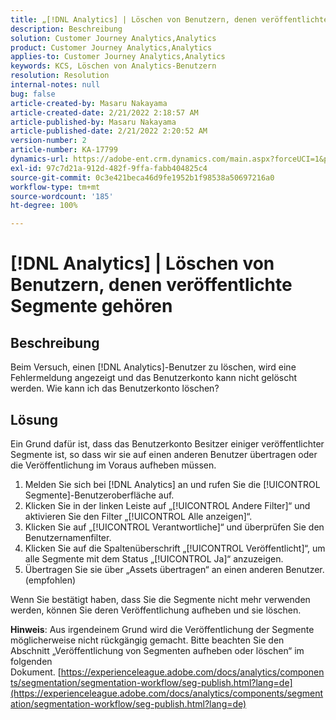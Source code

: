 ```yaml
---
title: „[!DNL Analytics] | Löschen von Benutzern, denen veröffentlichte Segmente gehören“
description: Beschreibung
solution: Customer Journey Analytics,Analytics
product: Customer Journey Analytics,Analytics
applies-to: Customer Journey Analytics,Analytics
keywords: KCS, Löschen von Analytics-Benutzern
resolution: Resolution
internal-notes: null
bug: false
article-created-by: Masaru Nakayama
article-created-date: 2/21/2022 2:18:57 AM
article-published-by: Masaru Nakayama
article-published-date: 2/21/2022 2:20:52 AM
version-number: 2
article-number: KA-17799
dynamics-url: https://adobe-ent.crm.dynamics.com/main.aspx?forceUCI=1&pagetype=entityrecord&etn=knowledgearticle&id=d767189f-bc92-ec11-b400-000d3a58b8a1
exl-id: 97c7d21a-912d-482f-9ffa-fabb404825c4
source-git-commit: 0c3e421beca46d9fe1952b1f98538a50697216a0
workflow-type: tm+mt
source-wordcount: '185'
ht-degree: 100%

---
```


# [!DNL Analytics] | Löschen von Benutzern, denen veröffentlichte Segmente gehören

## Beschreibung

Beim Versuch, einen [!DNL Analytics]-Benutzer zu löschen, wird eine Fehlermeldung angezeigt und das Benutzerkonto kann nicht gelöscht werden. Wie kann ich das Benutzerkonto löschen?

## Lösung




Ein Grund dafür ist, dass das Benutzerkonto Besitzer einiger veröffentlichter Segmente ist, so dass wir sie auf einen anderen Benutzer übertragen oder die Veröffentlichung im Voraus aufheben müssen.

1. Melden Sie sich bei [!DNL Analytics] an und rufen Sie die [!UICONTROL Segmente]-Benutzeroberfläche auf.
2. Klicken Sie in der linken Leiste auf „[!UICONTROL Andere Filter]“ und aktivieren Sie den Filter „[!UICONTROL Alle anzeigen]“.
3. Klicken Sie auf „[!UICONTROL Verantwortliche]“ und überprüfen Sie den Benutzernamenfilter.
4. Klicken Sie auf die Spaltenüberschrift „[!UICONTROL Veröffentlicht]“, um alle Segmente mit dem Status „[!UICONTROL Ja]“ anzuzeigen.
5. Übertragen Sie sie über „Assets übertragen“ an einen anderen Benutzer. (empfohlen)


Wenn Sie bestätigt haben, dass Sie die Segmente nicht mehr verwenden werden, können Sie deren Veröffentlichung aufheben und sie löschen.



<b>Hinweis</b>: Aus irgendeinem Grund wird die Veröffentlichung der Segmente möglicherweise nicht rückgängig gemacht. Bitte beachten Sie den Abschnitt „Veröffentlichung von Segmenten aufheben oder löschen“ im folgenden Dokument. [https://experienceleague.adobe.com/docs/analytics/components/segmentation/segmentation-workflow/seg-publish.html?lang=de](https://experienceleague.adobe.com/docs/analytics/components/segmentation/segmentation-workflow/seg-publish.html?lang=de)
